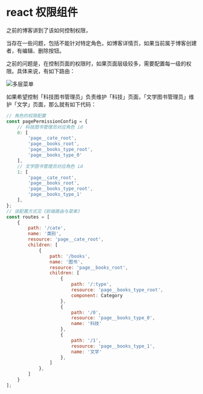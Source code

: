 # react 权限组件

之前的博客讲到了该如何控制权限，

当存在一些问题，包括不能针对特定角色，如博客详情页，如果当前属于博客创建者，有编辑、删除按钮。

之前的问题是，在控制页面的权限时，如果页面层级较多，需要配置每一级的权限。具体来说，有如下路由：

![多层菜单](http://oyy3cbpm3.bkt.clouddn.com/15352897424980.jpg)

如果希望控制「科技图书管理员」负责维护「科技」页面，「文学图书管理员」维护「文学」页面，那么就有如下代码：

```js
// 角色的权限配置
const pagePermissionConfig = {
    // 科技图书管理员对应角色 id
    0: [
        'page__cate_root',
        'page__books_root',
        'page__books_type_root',
        'page__books_type_0'
    ],
    // 文学图书管理员对应角色 id
    1: [
        'page__cate_root',
        'page__books_root',
        'page__books_type_root',
        'page__books_type_1'
    ],
};
// 该配置方式见《前端路由与菜单》
const routes = [
    {
        path: '/cate',
        name: '类别',
        resource: 'page__cate_root',
        children: [
            {
                path: '/books',
                name: '图书',
                resource: 'page__books_root',
                children: [
                    {
                        path: '/:type',
                        resource: 'page__books_type_root',
                        component: Category
                    },
                    {
                        path: '/0',
                        resource: 'page__books_type_0',
                        name: '科技'
                    },
                    {
                        path: '/1',
                        resource: 'page__books_type_1',
                        name: '文学'
                    },
                ]
            },
        ]
    }
];
```


